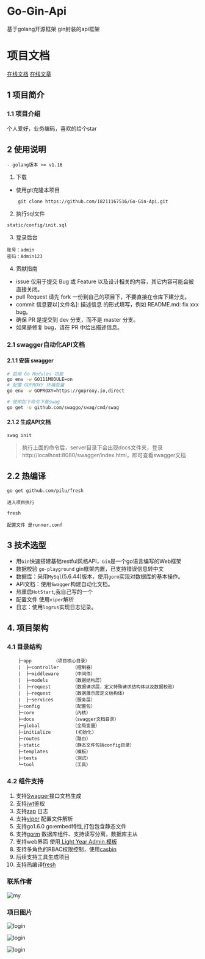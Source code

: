 
# Go-Gin-Api
基于golang开源框架 gin封装的api框架

# 项目文档 

[在线文档](https://18211167516.github.io/Go-Gin-Api/)
[在线文章](https://juejin.cn/user/2313028196368445/posts)

## 1 项目简介

### 1.1 项目介绍

个人爱好，业务编码，喜欢的给个star
## 2 使用说明

```
- golang版本 >= v1.16
```
1. 下载

- 使用git克隆本项目
```git
    git clone https://github.com/18211167516/Go-Gin-Api.git
```
2.  执行sql文件

```
static/config/init.sql
```

3. 登录后台

```
账号：admin
密码：Admin123
```
4. 贡献指南
   
 
 * issue 仅用于提交 Bug 或 Feature 以及设计相关的内容，其它内容可能会被直接关闭。
 * pull Request  请先 fork 一份到自己的项目下，不要直接在仓库下建分支。
 * commit 信息要以[文件名]: 描述信息 的形式填写，例如 README.md: fix xxx bug。
 * 确保 PR 是提交到 dev 分支，而不是 master 分支。
 * 如果是修复 bug，请在 PR 中给出描述信息。

### 2.1 swagger自动化API文档

#### 2.1.1 安装 swagger
```bash
# 启用 Go Modules 功能
go env -w GO111MODULE=on 
# 配置 GOPROXY 环境变量
go env -w GOPROXY=https://goproxy.io,direct

# 使用如下命令下载swag
go get -u github.com/swaggo/swag/cmd/swag
```

#### 2.1.2 生成API文档

```
swag init
```

> 执行上面的命令后，server目录下会出现docs文件夹，登录http://localhost:8080/swagger/index.html，即可查看swagger文档

## 2.2 热编译

```
go get github.com/pilu/fresh

进入项目执行

fresh

配置文件 是runner.conf
```
## 3 技术选型

- 用`Gin`快速搭建基础restful风格API，`Gin`是一个go语言编写的Web框架
- 数据校验 `go-playground` gin框架内置，已支持错误信息转中文
- 数据库：采用`MySql`(5.6.44)版本，使用`gorm`实现对数据库的基本操作。
- API文档：使用`Swagger`构建自动化文档。
- 热重启`HotStart`,我自己写的一个
- 配置文件 使用`viper`解析
- 日志：使用`logrus`实现日志记录。

## 4. 项目架构
### 4.1 目录结构

```
    ├─app  	     （项目核心目录）
    |  ├─controller     （控制器）
    |  ├─middleware     （中间件）
    |  ├─models         （数据结构层）
    |  ├─request        （数据请求层，定义特殊请求结构体以及数据校验）
    |  ├─request        （数据展示层定义结构体）
    |  ├─services       （服务层）
    ├─config            （配置包）
    ├─core  	        （內核）
    ├─docs  	        （swagger文档目录）
    ├─global            （全局变量）
    ├─initialize         (初始化)  
    ├─routes            （路由）
    ├─static            （静态文件包括config目录）
    ├─templates         （模板）
    ├─tests             （测试）
    └─tool	            （工具）

```
### 4.2 组件支持

1. 支持[Swagger](https://github.com/swaggo/gin-swagger)接口文档生成
2. 支持[jwt](https://github.com/golang-jwt/jwt)鉴权
3. 支持[zap](https://go.uber.org/zap) 日志
4. 支持[viper](https://github.com/spf13/viper) 配置文件解析
5. 支持go1.6.0 go:embed特性,打包包含静态文件
6. 支持[gorm](https://gorm.io/gorm) 数据库组件、支持读写分离，数据库主从
7. 支持web界面 使用[ Light Year Admin 模板](https://gitee.com/yinqi/Light-Year-Admin-Using-Iframe)
8. 支持多角色的RBAC权限控制，使用[casbin](https://github.com/casbin/casbin/v2)
9. 后续支持工具生成项目
10. 支持热编译[fresh](https://github.com/gravityblast/fresh)

### 联系作者
![my](https://activity-urt.oss-cn-beijing.aliyuncs.com/ecitic/%E6%88%91%E7%9A%84.jpg)
### 项目图片

![login](https://activity-urt.oss-cn-beijing.aliyuncs.com/ecitic/login.png)

![login](https://activity-urt.oss-cn-beijing.aliyuncs.com/ecitic/%E9%A6%96%E9%A1%B5.png)

![login](https://activity-urt.oss-cn-beijing.aliyuncs.com/ecitic/%E6%9D%83%E9%99%90%E9%85%8D%E7%BD%AE.png)
